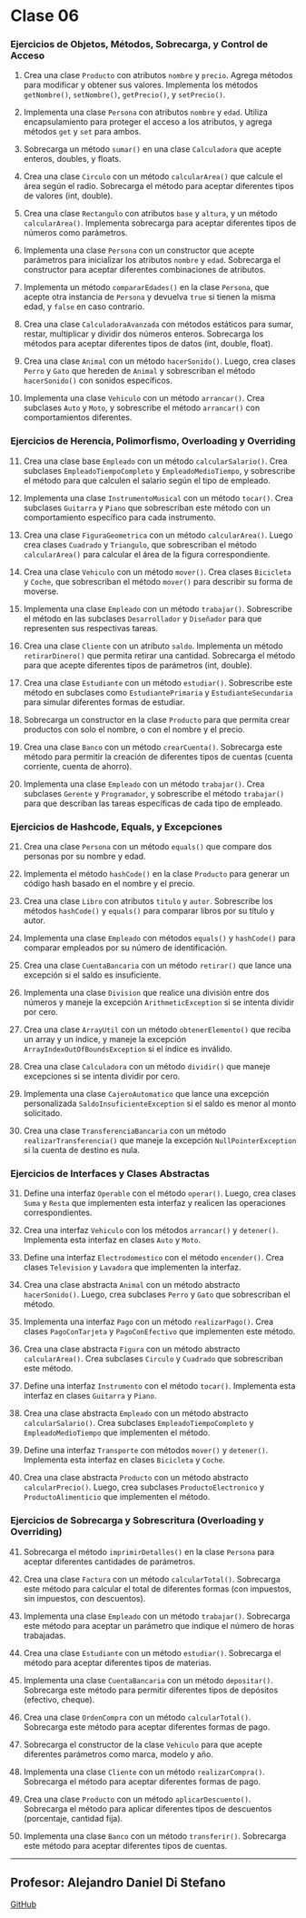# Clase 06
### Ejercicios de Objetos, Métodos, Sobrecarga, y Control de Acceso

1. Crea una clase `Producto` con atributos `nombre` y `precio`. Agrega métodos para modificar y obtener sus valores. Implementa los métodos `getNombre()`, `setNombre()`, `getPrecio()`, y `setPrecio()`.
   
2. Implementa una clase `Persona` con atributos `nombre` y `edad`. Utiliza encapsulamiento para proteger el acceso a los atributos, y agrega métodos `get` y `set` para ambos.

3. Sobrecarga un método `sumar()` en una clase `Calculadora` que acepte enteros, doubles, y floats.

4. Crea una clase `Circulo` con un método `calcularArea()` que calcule el área según el radio. Sobrecarga el método para aceptar diferentes tipos de valores (int, double).

5. Crea una clase `Rectangulo` con atributos `base` y `altura`, y un método `calcularArea()`. Implementa sobrecarga para aceptar diferentes tipos de números como parámetros.

6. Implementa una clase `Persona` con un constructor que acepte parámetros para inicializar los atributos `nombre` y `edad`. Sobrecarga el constructor para aceptar diferentes combinaciones de atributos.

7. Implementa un método `compararEdades()` en la clase `Persona`, que acepte otra instancia de `Persona` y devuelva `true` si tienen la misma edad, y `false` en caso contrario.

8. Crea una clase `CalculadoraAvanzada` con métodos estáticos para sumar, restar, multiplicar y dividir dos números enteros. Sobrecarga los métodos para aceptar diferentes tipos de datos (int, double, float).

9. Crea una clase `Animal` con un método `hacerSonido()`. Luego, crea clases `Perro` y `Gato` que hereden de `Animal` y sobrescriban el método `hacerSonido()` con sonidos específicos.

10. Implementa una clase `Vehiculo` con un método `arrancar()`. Crea subclases `Auto` y `Moto`, y sobrescribe el método `arrancar()` con comportamientos diferentes.

### Ejercicios de Herencia, Polimorfismo, Overloading y Overriding

11. Crea una clase base `Empleado` con un método `calcularSalario()`. Crea subclases `EmpleadoTiempoCompleto` y `EmpleadoMedioTiempo`, y sobrescribe el método para que calculen el salario según el tipo de empleado.

12. Implementa una clase `InstrumentoMusical` con un método `tocar()`. Crea subclases `Guitarra` y `Piano` que sobrescriban este método con un comportamiento específico para cada instrumento.

13. Crea una clase `FiguraGeometrica` con un método `calcularArea()`. Luego crea clases `Cuadrado` y `Triangulo`, que sobrescriban el método `calcularArea()` para calcular el área de la figura correspondiente.

14. Crea una clase `Vehiculo` con un método `mover()`. Crea clases `Bicicleta` y `Coche`, que sobrescriban el método `mover()` para describir su forma de moverse.

15. Implementa una clase `Empleado` con un método `trabajar()`. Sobrescribe el método en las subclases `Desarrollador` y `Diseñador` para que representen sus respectivas tareas.

16. Crea una clase `Cliente` con un atributo `saldo`. Implementa un método `retirarDinero()` que permita retirar una cantidad. Sobrecarga el método para que acepte diferentes tipos de parámetros (int, double).

17. Crea una clase `Estudiante` con un método `estudiar()`. Sobrescribe este método en subclases como `EstudiantePrimaria` y `EstudianteSecundaria` para simular diferentes formas de estudiar.

18. Sobrecarga un constructor en la clase `Producto` para que permita crear productos con solo el nombre, o con el nombre y el precio.

19. Crea una clase `Banco` con un método `crearCuenta()`. Sobrecarga este método para permitir la creación de diferentes tipos de cuentas (cuenta corriente, cuenta de ahorro).

20. Implementa una clase `Empleado` con un método `trabajar()`. Crea subclases `Gerente` y `Programador`, y sobrescribe el método `trabajar()` para que describan las tareas específicas de cada tipo de empleado.

### Ejercicios de Hashcode, Equals, y Excepciones

21. Crea una clase `Persona` con un método `equals()` que compare dos personas por su nombre y edad.

22. Implementa el método `hashCode()` en la clase `Producto` para generar un código hash basado en el nombre y el precio.

23. Crea una clase `Libro` con atributos `titulo` y `autor`. Sobrescribe los métodos `hashCode()` y `equals()` para comparar libros por su título y autor.

24. Implementa una clase `Empleado` con métodos `equals()` y `hashCode()` para comparar empleados por su número de identificación.

25. Crea una clase `CuentaBancaria` con un método `retirar()` que lance una excepción si el saldo es insuficiente.

26. Implementa una clase `Division` que realice una división entre dos números y maneje la excepción `ArithmeticException` si se intenta dividir por cero.

27. Crea una clase `ArrayUtil` con un método `obtenerElemento()` que reciba un array y un índice, y maneje la excepción `ArrayIndexOutOfBoundsException` si el índice es inválido.

28. Crea una clase `Calculadora` con un método `dividir()` que maneje excepciones si se intenta dividir por cero.

29. Implementa una clase `CajeroAutomatico` que lance una excepción personalizada `SaldoInsuficienteException` si el saldo es menor al monto solicitado.

30. Crea una clase `TransferenciaBancaria` con un método `realizarTransferencia()` que maneje la excepción `NullPointerException` si la cuenta de destino es nula.

### Ejercicios de Interfaces y Clases Abstractas

31. Define una interfaz `Operable` con el método `operar()`. Luego, crea clases `Suma` y `Resta` que implementen esta interfaz y realicen las operaciones correspondientes.

32. Crea una interfaz `Vehiculo` con los métodos `arrancar()` y `detener()`. Implementa esta interfaz en clases `Auto` y `Moto`.

33. Define una interfaz `Electrodomestico` con el método `encender()`. Crea clases `Television` y `Lavadora` que implementen la interfaz.

34. Crea una clase abstracta `Animal` con un método abstracto `hacerSonido()`. Luego, crea subclases `Perro` y `Gato` que sobrescriban el método.

35. Implementa una interfaz `Pago` con un método `realizarPago()`. Crea clases `PagoConTarjeta` y `PagoConEfectivo` que implementen este método.

36. Crea una clase abstracta `Figura` con un método abstracto `calcularArea()`. Crea subclases `Circulo` y `Cuadrado` que sobrescriban este método.

37. Define una interfaz `Instrumento` con el método `tocar()`. Implementa esta interfaz en clases `Guitarra` y `Piano`.

38. Crea una clase abstracta `Empleado` con un método abstracto `calcularSalario()`. Crea subclases `EmpleadoTiempoCompleto` y `EmpleadoMedioTiempo` que implementen el método.

39. Define una interfaz `Transporte` con métodos `mover()` y `detener()`. Implementa esta interfaz en clases `Bicicleta` y `Coche`.

40. Crea una clase abstracta `Producto` con un método abstracto `calcularPrecio()`. Luego, crea subclases `ProductoElectronico` y `ProductoAlimenticio` que implementen el método.

### Ejercicios de Sobrecarga y Sobrescritura (Overloading y Overriding)

41. Sobrecarga el método `imprimirDetalles()` en la clase `Persona` para aceptar diferentes cantidades de parámetros.

42. Crea una clase `Factura` con un método `calcularTotal()`. Sobrecarga este método para calcular el total de diferentes formas (con impuestos, sin impuestos, con descuentos).

43. Implementa una clase `Empleado` con un método `trabajar()`. Sobrecarga este método para aceptar un parámetro que indique el número de horas trabajadas.

44. Crea una clase `Estudiante` con un método `estudiar()`. Sobrecarga el método para aceptar diferentes tipos de materias.

45. Implementa una clase `CuentaBancaria` con un método `depositar()`. Sobrecarga este método para permitir diferentes tipos de depósitos (efectivo, cheque).

46. Crea una clase `OrdenCompra` con un método `calcularTotal()`. Sobrecarga este método para aceptar diferentes formas de pago.

47. Sobrecarga el constructor de la clase `Vehiculo` para que acepte diferentes parámetros como marca, modelo y año.



48. Implementa una clase `Cliente` con un método `realizarCompra()`. Sobrecarga el método para aceptar diferentes formas de pago.

49. Crea una clase `Producto` con un método `aplicarDescuento()`. Sobrecarga el método para aplicar diferentes tipos de descuentos (porcentaje, cantidad fija).

50. Implementa una clase `Banco` con un método `transferir()`. Sobrecarga este método para aceptar diferentes tipos de cuentas.


---



## Profesor: Alejandro Daniel Di Stefano
[GitHub](https://github.com/Drako01) 


